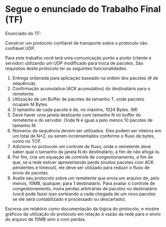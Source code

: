 # Segue o enunciado do Trabalho Final (TF)

Enunciado do TF:

Construir um protocolo confiável de transporte sobre o protocolo não confiável UDP.

Para este trabalho você terá uma comunicação ponto a ponto (cliente e servidor) utilizando um UDP modificado para troca de pacotes. São requisitos deste protocolo ter as seguintes funcionalidades:

1) Entrega ordenada para aplicação baseado na ordem dos pacotes (# de sequência).
2) Confirmação acumulativa (ACK acumulativo) do destinatário para o remetente.
3) Utilização de um Buffer de pacotes de tamanho T, onde pacotes ocupam M Bytes.
4) O tamanho de cada pacote é de, no máximo, 1024 Bytes. (M)
5) Deve haver uma janela deslizante com tamanho N no buffer do remetente e do servidor. Onde N é igual a pelo menos 10 pacotes de tamanho M.
6) Números de sequência devem ser utilizados. Eles podem ser inteiros em um total de N*2, ou serem incrementados conforme o fluxo de bytes, como no TCP.
7) Adicione no protocolo um controle de fluxo, onde o remetente deve saber qual o tamanho da janela N do destinatário, a fim de não afogá-lo.
8) Por fim, crie um equação de controle de congestionamento, a fim de que, se a rede estiver apresentando perda (muitos pacotes com ACK pendentes e timeout), ele deve ser utilizado para reduzir o fluxo de envio de pacotes.
9) Avalie seu protocolo sobre um remetente que envia um arquivo de, pelo menos, 10MB, qualquer, para 1 destinatário. Para avaliar o controle de congestionamento, insira perdas arbitrárias de pacotes no destinatário (você pode fazer isso sorteando a cada chegada de um novo pacotes se ele será contabilizado e processado ou descartado).

Escreva um relatório como documentação da lógica do protocolo, e mostre gráficos da utilização do protocolo em relação à vazão da rede para o envio do arquivo de 10MB sem e com perdas.